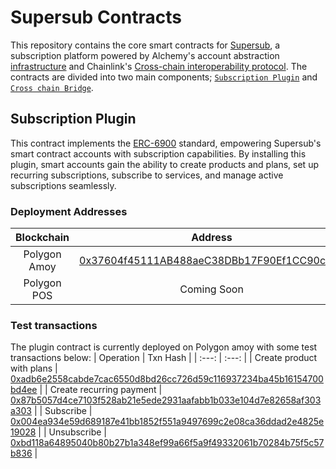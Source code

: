 # Supersub Contracts

This repository contains the core smart contracts for [Supersub](https://supersub.vercel.app/), a subscription platform powered by Alchemy's account abstraction [infrastructure](https://www.alchemy.com/account-abstraction-infrastructure) and Chainlink's [Cross-chain interoperability protocol](https://chain.link/cross-chain). The contracts are divided into two main components; [`Subscription Plugin`](contracts/SubscriptionPlugin.sol) and [`Cross chain Bridge`](contracts/CCIP.sol).

## Subscription Plugin
This contract implements the [ERC-6900](https://eips.ethereum.org/EIPS/eip-6900) standard, empowering Supersub's smart contract accounts with subscription capabilities. By installing this plugin, smart accounts gain the ability to create products and plans, set up recurring subscriptions, subscribe to services, and manage active subscriptions seamlessly.

### Deployment Addresses

| Blockchain | Address    |
| :---:   | :---: |
| Polygon Amoy | [0x37604f45111AB488aeC38DBb17F90Ef1CC90cc32](https://amoy.polygonscan.com/address/0x37604f45111ab488aec38dbb17f90ef1cc90cc32)   |
| Polygon POS | Coming Soon |

### Test transactions
The plugin contract is currently deployed on Polygon amoy with some test transactions below:
| Operation | Txn Hash    |
| :---:   | :---: |
| Create product with plans | [0xadb6e2558cabde7cac6550d8bd26cc726d59c116937234ba45b16154700bd4ee](https://amoy.polygonscan.com/tx/0xadb6e2558cabde7cac6550d8bd26cc726d59c116937234ba45b16154700bd4ee)   |
| Create recurring payment | [0x87b5057d4ce7103f528ab21e5ede2931aafabb1b033e104d7e82658af303a303](https://amoy.polygonscan.com/tx/0x87b5057d4ce7103f528ab21e5ede2931aafabb1b033e104d7e82658af303a303) |
| Subscribe | [0x004ea934e59d689187e41bb1852f551a9497699c2e08ca36ddad2e4825e19028](https://amoy.polygonscan.com/tx/0x004ea934e59d689187e41bb1852f551a9497699c2e08ca36ddad2e4825e19028) |
| Unsubscribe | [0xbd118a64895040b80b27b1a348ef99a66f5a9f49332061b70284b75f5c57b836](https://amoy.polygonscan.com/tx/0xbd118a64895040b80b27b1a348ef99a66f5a9f49332061b70284b75f5c57b836) |

<!-- 2. **Cross-Chain Bridge Contract**: Leveraging the Chainlink Cross-Chain Interoperability Protocol (CCIP), this contract facilitates secure asset transfers between different blockchain networks. It enables providers to accept subscriptions on multiple chains and also allows users send assets to multiple chains. -->
